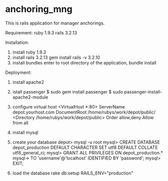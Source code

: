 anchoring_mng
=============
This is rails application for manager anchorings.

Requirement:
  ruby 1.9.3
  rails 3.2.13
  
Installation:
  1. install ruby 1.9.3
  2. install rails 3.2.13
     gem install rails -v 3.2.10
  3. install bundles
     enter to root directory of the application, 
     bundle install

Deployment:
  1. install apache2
  2. istall passenger
     $ sudo gem install passenger
     $ sudo passenger-install-apache2-module
  3. configure virtual host
     <VirtualHost *:80>
       ServerName depot.yourhost.com
       DocumentRoot /home/rubys/work/depot/public/
       <Directory /home/rubys/work/depot/public>
         Order allow,deny
         Allow from all
       </Directory>
     </VirtualHost>

  3. install mysql
  4. create your database
     depot> mysql -u root
     mysql> CREATE DATABASE depot_production DEFAULT CHARACTER SET utf8 DEFAULT COLLATE utf8_general_ci;
     mysql> GRANT ALL PRIVILEGES ON depot_production.*
     mysql-> TO 'username'@'localhost' IDENTIFIED BY 'password';
     mysql> EXIT;
  5. load the database
     rake db:setup RAILS_ENV="production"
